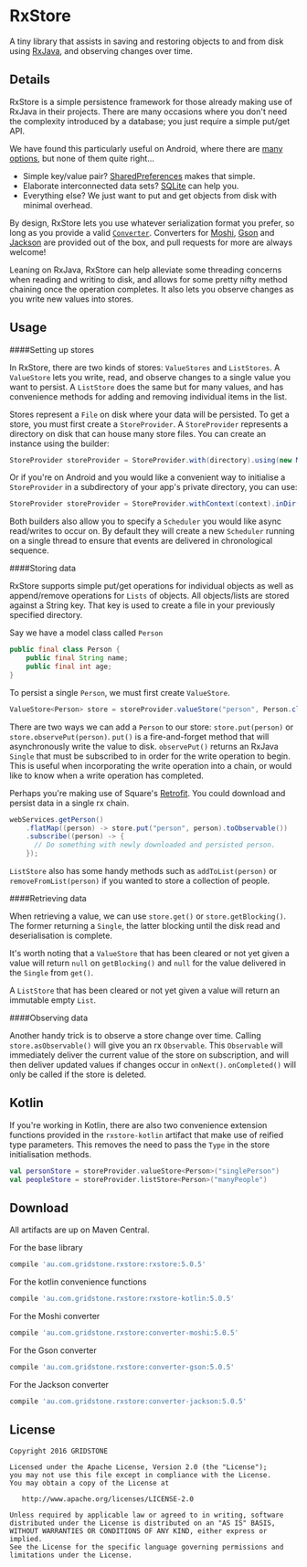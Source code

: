 RxStore
=====

A tiny library that assists in saving and restoring objects to and from disk using [RxJava](https://github.com/ReactiveX/RxJava), and observing changes over time.

Details
-------

RxStore is a simple persistence framework for those already making use of RxJava in their projects. There are many occasions where you don't need the complexity introduced by a database; you just require a simple put/get API.

We have found this particularly useful on Android, where there are [many options](http://developer.android.com/guide/topics/data/data-storage.html), but none of them quite right...

* Simple key/value pair? [SharedPreferences](http://developer.android.com/reference/android/content/SharedPreferences.html) makes that simple.
* Elaborate interconnected data sets? [SQLite](http://developer.android.com/reference/android/database/sqlite/SQLiteOpenHelper.html) can help you.
* Everything else? We just want to put and get objects from disk with minimal overhead.

By design, RxStore lets you use whatever serialization format you prefer, so long as you provide a valid [`Converter`](https://github.com/Gridstone/RxStore/blob/master/rxstore/src/main/java/au/com/gridstone/rxstore/Converter.java). Converters for [Moshi](https://github.com/square/moshi), [Gson](https://code.google.com/p/google-gson/) and [Jackson](https://github.com/ReactiveX/RxAndroid) are provided out of the box, and pull requests for more are always welcome!

Leaning on RxJava, RxStore can help alleviate some threading concerns when reading and writing to disk, and allows for some pretty nifty method chaining once the operation completes. It also lets you observe changes as you write new values into stores.

Usage
-----

####Setting up stores

In RxStore, there are two kinds of stores: `ValueStores` and `ListStores`. A `ValueStore` lets you write, read, and observe changes to a single value you want to persist. A `ListStore` does the same but for many values, and has convenience methods for adding and removing individual items in the list.

Stores represent a `File` on disk where your data will be persisted. To get a store, you must first create a `StoreProvider`. A `StoreProvider` represents a directory on disk that can house many store files. You can create an instance using the builder:

```java
StoreProvider storeProvider = StoreProvider.with(directory).using(new MoshiConverter());
```

Or if you're on Android and you would like a convenient way to initialise a `StoreProvider` in a subdirectory of your app's private directory, you can use:

```java
StoreProvider storeProvider = StoreProvider.withContext(context).inDir("mySubDir").using(new MoshiConverter());
```

Both builders also allow you to specify a `Scheduler` you would like async read/writes to occur on. By default they will create a new `Scheduler` running on a single thread to ensure that events are delivered in chronological sequence.

####Storing data

RxStore supports simple put/get operations for individual objects as well as append/remove operations for `Lists` of objects. All objects/lists are stored against a String key. That key is used to create a file in your previously specified directory.

Say we have a model class called `Person`
```java
public final class Person {
	public final String name;
	public final int age;
}
```

To persist a single `Person`, we must first create `ValueStore`.

```java
ValueStore<Person> store = storeProvider.valueStore("person", Person.class);
```

There are two ways we can add a `Person` to our store: `store.put(person)` or `store.observePut(person)`. `put()` is a fire-and-forget method that will asynchronously write the value to disk. `observePut()` returns an RxJava `Single` that must be subscribed to in order for the write operation to begin. This is useful when incorporating the write operation into a chain, or would like to know when a write operation has completed.

Perhaps you're making use of Square's [Retrofit](http://square.github.io/retrofit/). You could download and persist data in a single rx chain.

```java
webServices.getPerson()
    .flatMap((person) -> store.put("person", person).toObservable())
    .subscribe((person) -> {
      // Do something with newly downloaded and persisted person.
    });
```

`ListStore` also has some handy methods such as `addToList(person)` or `removeFromList(person)` if you wanted to store a collection of people.

####Retrieving data

When retrieving a value, we can use `store.get()` or `store.getBlocking()`. The former returning a `Single`, the latter blocking until the disk read and deserialisation is complete.

It's worth noting that a `ValueStore` that has been cleared or not yet given a value will return `null` on `getBlocking()` and `null` for the value delivered in the `Single` from `get()`.

A `ListStore` that has been cleared or not yet given a value will return an immutable empty `List`.

####Observing data

Another handy trick is to observe a store change over time. Calling `store.asObservable()` will give you an rx `Observable`. This `Observable` will immediately deliver the current value of the store on subscription, and will then deliver updated values if changes occur in `onNext()`. `onCompleted()` will only be called if the store is deleted.

Kotlin
------

If you're working in Kotlin, there are also two convenience extension functions provided in the `rxstore-kotlin` artifact that make use of reified type parameters. This removes the need to pass the `Type` in the store initialisation methods.

```kotlin
val personStore = storeProvider.valueStore<Person>("singlePerson")
val peopleStore = storeProvider.listStore<Person>("manyPeople")
```

Download
--------

All artifacts are up on Maven Central.

For the base library
```groovy
compile 'au.com.gridstone.rxstore:rxstore:5.0.5'
```
For the kotlin convenience functions
```groovy
compile 'au.com.gridstone.rxstore:rxstore-kotlin:5.0.5'
```
For the Moshi converter
```groovy
compile 'au.com.gridstone.rxstore:converter-moshi:5.0.5'
```
For the Gson converter
```groovy
compile 'au.com.gridstone.rxstore:converter-gson:5.0.5'
```
For the Jackson converter
```groovy
compile 'au.com.gridstone.rxstore:converter-jackson:5.0.5'
```

License
--------

    Copyright 2016 GRIDSTONE

    Licensed under the Apache License, Version 2.0 (the "License");
    you may not use this file except in compliance with the License.
    You may obtain a copy of the License at

       http://www.apache.org/licenses/LICENSE-2.0

    Unless required by applicable law or agreed to in writing, software
    distributed under the License is distributed on an "AS IS" BASIS,
    WITHOUT WARRANTIES OR CONDITIONS OF ANY KIND, either express or implied.
    See the License for the specific language governing permissions and
    limitations under the License.

